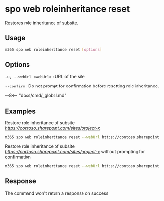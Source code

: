 # spo web roleinheritance reset

Restores role inheritance of subsite.

## Usage

```sh
m365 spo web roleinheritance reset [options]
```

## Options

`-u, --webUrl <webUrl>`
: URL of the site

`--confirm`
: Do not prompt for confirmation before resetting role inheritance.

--8<-- "docs/cmd/_global.md"

## Examples

Restore role inheritance of subsite _https://contoso.sharepoint.com/sites/project-x_

```sh
m365 spo web roleinheritance reset --webUrl https://contoso.sharepoint.com/sites/project-x
```

Restore role inheritance of subsite _https://contoso.sharepoint.com/sites/project-x_ without prompting for confirmation

```sh
m365 spo web roleinheritance reset --webUrl https://contoso.sharepoint.com/sites/project-x --confirm
```

## Response

The command won't return a response on success.
